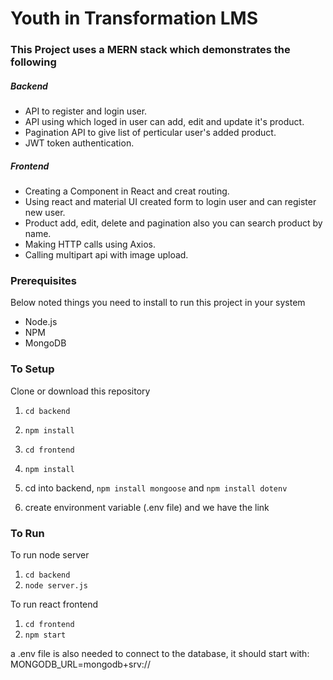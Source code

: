 # Youth in Transformation LMS

### This Project uses a MERN stack which demonstrates the following
##### Backend
- API to register and login user.
- API using which loged in user can add, edit and update it's product.
- Pagination API to give list of perticular user's added product.
- JWT token authentication.

##### Frontend
- Creating a Component in React and creat routing.
- Using react and material UI created form to login user and can register new user.
- Product add, edit, delete and pagination also you can search product by name.
- Making HTTP calls using Axios.
- Calling multipart api with image upload.

### Prerequisites
Below noted things you need to install to run this project in your system

- Node.js
- NPM
- MongoDB

### To Setup
Clone or download this repository

1. `cd backend`
2. `npm install`
3. `cd frontend`
4. `npm install`

5. cd into backend, `npm install mongoose` and `npm install dotenv`
6. create environment variable (.env file) and we have the link

### To Run
To run node server
1. `cd backend`
2. `node server.js`

To run react frontend
1. `cd frontend`
2. `npm start`

a .env file is also needed to connect to the database, it should start with: 
MONGODB_URL=mongodb+srv://
